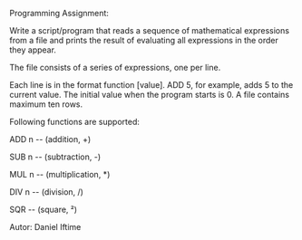Programming Assignment:

Write a script/program that reads a sequence of mathematical expressions from a file and prints the result of evaluating all expressions in the order they appear.

The file consists of a series of expressions, one per line.

Each line is in the format function [value]. ADD 5, for example, adds 5 to the current value. The initial value when the program starts is 0. A file contains maximum ten rows.

Following functions are supported:

ADD n -- (addition, +)

SUB n -- (subtraction, -)

MUL n -- (multiplication, *)

DIV n -- (division, /)

SQR -- (square, ²)


Autor:    Daniel Iftime

